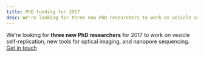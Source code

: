 ```yaml
---
title: PhD funding for 2017
desc: We're looking for three new PhD researchers to work on vesicle self-replication, new tools for optical imaging, and nanopore sequencing.
---
```

We're looking for **three new PhD researchers** for 2017 to work on vesicle self-replication, new tools for optical imaging, and nanopore sequencing. [Get in touch](mailto://mark.wallace@kcl.ac.uk)
